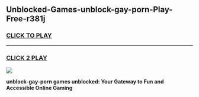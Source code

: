 
## Unblocked-Games-unblock-gay-porn-Play-Free-r381j
<h3>
<a href="https://premium76.site?title=unblock-gay-porn&ref=20M">CLICK TO PLAY</a></h3>
<hr>

<h3>
<a href="https://premium76.site?title=unblock-gay-porn&ref=20M">CLICK 2 PLAY</a>
  
</h3>

<a href="https://premium76.site?title=unblock-gay-porn&ref=19M"><img src="https://clearcache.store/games.png"></a>


**unblock-gay-porn games unblocked: Your Gateway to Fun and Accessible Online Gaming**
